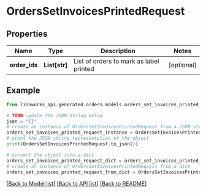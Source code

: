 # OrdersSetInvoicesPrintedRequest


## Properties

Name | Type | Description | Notes
------------ | ------------- | ------------- | -------------
**order_ids** | **List[str]** | List of orders to mark as label printed | [optional] 

## Example

```python
from linnworks_api.generated.orders.models.orders_set_invoices_printed_request import OrdersSetInvoicesPrintedRequest

# TODO update the JSON string below
json = "{}"
# create an instance of OrdersSetInvoicesPrintedRequest from a JSON string
orders_set_invoices_printed_request_instance = OrdersSetInvoicesPrintedRequest.from_json(json)
# print the JSON string representation of the object
print(OrdersSetInvoicesPrintedRequest.to_json())

# convert the object into a dict
orders_set_invoices_printed_request_dict = orders_set_invoices_printed_request_instance.to_dict()
# create an instance of OrdersSetInvoicesPrintedRequest from a dict
orders_set_invoices_printed_request_from_dict = OrdersSetInvoicesPrintedRequest.from_dict(orders_set_invoices_printed_request_dict)
```
[[Back to Model list]](../README.md#documentation-for-models) [[Back to API list]](../README.md#documentation-for-api-endpoints) [[Back to README]](../README.md)



